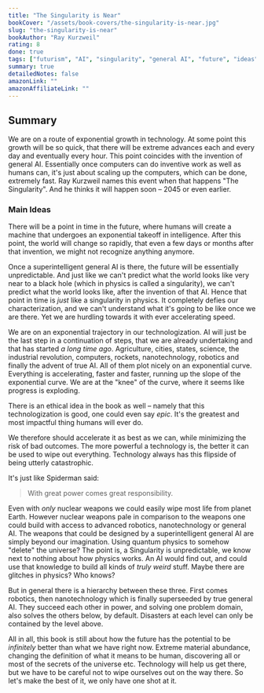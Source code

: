 ```yaml
---
title: "The Singularity is Near"
bookCover: "/assets/book-covers/the-singularity-is-near.jpg"
slug: "the-singularity-is-near"
bookAuthor: "Ray Kurzweil"
rating: 8
done: true
tags: ["futurism", "AI", "singularity", "general AI", "future", "ideas"]
summary: true
detailedNotes: false
amazonLink: ""
amazonAffiliateLink: ""
---
```


## Summary

We are on a route of exponential growth in technology. At some point this growth will be so quick, that there will be extreme advances each and every day and eventually every hour. This point coincides with the invention of general AI. Essentially once computers can do inventive work as well as humans can, it's just about scaling up the computers, which can be done, extremely fast. Ray Kurzweil names this event when that happens "The Singularity". And he thinks it will happen soon – 2045 or even earlier.

### Main Ideas

There will be a point in time in the future, where humans will create a machine that undergoes an exponential takeoff in intelligence. After this point, the world will change so rapidly, that even a few days or months after that invention, we might not recognize anything anymore. 

Once a superintelligent general AI is there, the future will be essentially unpredictable. And just like we can't predict what the world looks like very near to a black hole (which in physics is called a singularity), we can't predict what the world looks like, after the invention of that AI. Hence that point in time is *just* like a singularity in physics. It completely defies our characterization, and we can't understand what it's going to be like once we are there. Yet we are hurdling towards it with ever accelerating speed.

We are on an exponential trajectory in our technologization. AI will just be the last step in a continuation of steps, that we are already undertaking and that has started *a long time ago*. Agriculture, cities, states, science, the industrial revolution, computers, rockets, nanotechnology, robotics and finally the advent of true AI. All of them plot nicely on an exponential curve. Everything is accelerating, faster and faster, running up the slope of the exponential curve. We are at the "knee" of the curve, where it seems like progress is exploding. 

There is an ethical idea in the book as well – namely that this technologization is good, one could even say *epic*. It's the greatest and most impactful thing humans will ever do. 

We therefore should accelerate it as best as we can, while minimizing the risk of bad outcomes. The more powerful a technology is, the better it can be used to wipe out everything. Technology always has this flipside of being utterly catastrophic.

It's just like Spiderman said: 

> With great power comes great responsibility. 

Even with *only* nuclear weapons we could easily wipe most life from planet Earth. However nuclear weapons pale in comparison to the weapons one could build with access to advanced robotics, nanotechnology or general AI. The weapons that could be designed by a superintelligent general AI are simply beyond our imagination. Using quantum physics to somehow "delete" the universe? The point is, a Singularity is unpredictable, we know next to nothing about how physics works. An AI would find out, and could use that knowledge to build all kinds of *truly weird* stuff. Maybe there are glitches in physics? Who knows?

But in general there is a hierarchy between these three. First comes robotics, then nanotechnology which is finally superseeded by true general AI. They succeed each other in power, and solving one problem domain, also solves the others below, by default. Disasters at each level can only be contained by the level above. 

All in all, this book is still about how the future has the potential to be *infinitely* better than what we have right now. Extreme material abundance, changing the definition of what it means to be human, discovering all or most of the secrets of the universe etc. Technology will help us get there, but we have to be careful not to wipe ourselves out on the way there. So let's make the best of it, we only have one shot at it. 